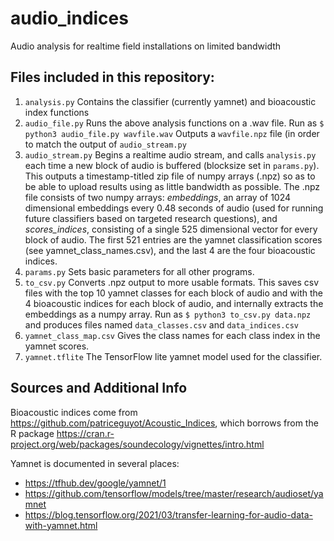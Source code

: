 # audio_indices
Audio analysis for realtime field installations on limited bandwidth

## Files included in this repository:

1. `analysis.py` Contains the classifier (currently yamnet) and bioacoustic index functions
2. `audio_file.py` Runs the above analysis functions on a .wav file. Run as ```$ python3 audio_file.py wavfile.wav``` Outputs a `wavfile.npz` file (in order to match the output of `audio_stream.py`
3. `audio_stream.py` Begins a realtime audio stream, and calls `analysis.py` each time a new block of audio is buffered (blocksize set in `params.py`). This outputs a timestamp-titled zip file of numpy arrays (.npz) so as to be able to upload results using as little bandwidth as possible. The .npz file consists of two numpy arrays: *embeddings*, an array of 1024 dimensional embeddings every 0.48 seconds of audio (used for running future classifiers based on targeted research questions), and *scores_indices*, consisting of a single 525 dimensional vector for every block of audio. The first 521 entries are the yamnet classification scores (see yamnet_class_names.csv), and the last 4 are the four bioacoustic indices.
4. `params.py` Sets basic parameters for all other programs.
5. `to_csv.py` Converts .npz output to more usable formats. This saves csv files with the top 10 yamnet classes for each block of audio and with the 4 bioacoustic indices for each block of audio, and internally extracts the embeddings as a numpy array. Run as ```$ python3 to_csv.py data.npz``` and produces files named `data_classes.csv` and `data_indices.csv`
6. `yamnet_class_map.csv` Gives the class names for each class index in the yamnet scores.
7. `yamnet.tflite` The TensorFlow lite yamnet model used for the classifier.

## Sources and Additional Info

Bioacoustic indices come from https://github.com/patriceguyot/Acoustic_Indices, which borrows from the R package https://cran.r-project.org/web/packages/soundecology/vignettes/intro.html

Yamnet is documented in several places:
- https://tfhub.dev/google/yamnet/1
- https://github.com/tensorflow/models/tree/master/research/audioset/yamnet
- https://blog.tensorflow.org/2021/03/transfer-learning-for-audio-data-with-yamnet.html
